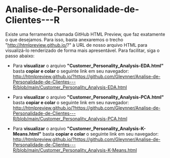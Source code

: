 # Analise-de-Personalidade-de-Clientes---R



Existe uma ferramenta chamada GitHub HTML Preview, que faz exatamente o que desejamos. Para isso, basta anexaremos o trecho "http://htmlpreview.github.io/?" à URL de nosso arquivo HTML para visualizá-lo renderizado de forma mais apresentável. Para facilitar, siga o passo abaixo:

- Para **visualizar** o arquivo **"Customer_Personality_Analysis-EDA.html"** basta **copiar e colar** o seguinte link em seu navegador: http://htmlpreview.github.io/?https://github.com/Gleynner/Analise-de-Personalidade-de-Clientes---R/blob/main/Customer_Personality_Analysis-EDA.html

- Para **visualizar** o arquivo **"Customer_Personality_Analysis-PCA.html"** basta **copiar e colar** o seguinte link em seu navegador: http://htmlpreview.github.io/?https://github.com/Gleynner/Analise-de-Personalidade-de-Clientes---R/blob/main/Customer_Personality_Analysis-PCA.html

- Para **visualizar** o arquivo **"Customer_Personality_Analysis-K-Means.html"** basta **copiar e colar** o seguinte link em seu navegador: http://htmlpreview.github.io/?https://github.com/Gleynner/Analise-de-Personalidade-de-Clientes---R/blob/main/Customer_Personality_Analysis-K-Means.html
